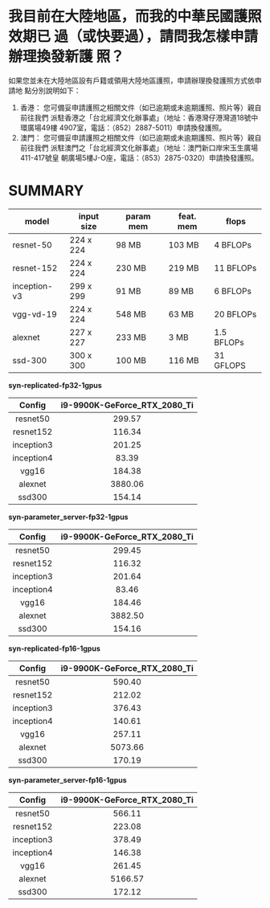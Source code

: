 我目前在大陸地區，而我的中華民國護照效期已
過（或快要過），請問我怎樣申請辦理換發新護
照？
===
如果您並未在大陸地區設有戶籍或領用大陸地區護照，申請辦理換發護照方式依申請地
點分別說明如下：
1. 香港：
您可備妥申請護照之相關文件（如已逾期或未逾期護照、照片等）親自前往我們
派駐香港之「台北經濟文化辦事處」（地址：香港灣仔港灣道18號中環廣場49樓
4907室，電話：（852）2887-5011）申請換發護照。
2. 澳門：
您可備妥申請護照之相關文件（如已逾期或未逾期護照、照片等）親自前往我們
派駐澳門之「台北經濟文化辦事處」（地址：澳門新口岸宋玉生廣場411-417號皇
朝廣場5樓J-O座，電話：（853）2875-0320）申請換發護照。

SUMMARY
===
| model | input size | param mem | feat. mem | flops  |
|-------|------------|--------------|----------------|-------------|
| resnet-50 | 224 x 224 | 98 MB | 103 MB | 4 BFLOPs |
| resnet-152 | 224 x 224 | 230 MB | 219 MB | 11 BFLOPs |
| inception-v3 | 299 x 299 | 91 MB | 89 MB | 6 BFLOPs |
| vgg-vd-19 | 224 x 224 | 548 MB | 63 MB | 20 BFLOPs |
| alexnet | 227 x 227 | 233 MB | 3 MB | 1.5 BFLOPs |
| ssd-300 | 300 x 300 | 100 MB | 116 MB | 31 GFLOPS |


**syn-replicated-fp32-1gpus**

Config | i9-9900K-GeForce_RTX_2080_Ti |
:------:|:------:|
resnet50 |299.57 |
resnet152 |116.34 |
inception3 |201.25 |
inception4 |83.39 |
vgg16 |184.38 |
alexnet |3880.06 |
ssd300 |154.14 |


**syn-parameter_server-fp32-1gpus**

Config | i9-9900K-GeForce_RTX_2080_Ti |
:------:|:------:|
resnet50 |299.45 |
resnet152 |116.32 |
inception3 |201.64 |
inception4 |83.46 |
vgg16 |184.46 |
alexnet |3882.50 |
ssd300 |154.16 |


**syn-replicated-fp16-1gpus**

Config | i9-9900K-GeForce_RTX_2080_Ti |
:------:|:------:|
resnet50 |590.40 |
resnet152 |212.02 |
inception3 |376.43 |
inception4 |140.61 |
vgg16 |257.11 |
alexnet |5073.66 |
ssd300 |170.19 |


**syn-parameter_server-fp16-1gpus**

Config | i9-9900K-GeForce_RTX_2080_Ti |
:------:|:------:|
resnet50 |566.11 |
resnet152 |223.08 |
inception3 |378.49 |
inception4 |146.38 |
vgg16 |261.45 |
alexnet |5166.57 |
ssd300 |172.12 |
